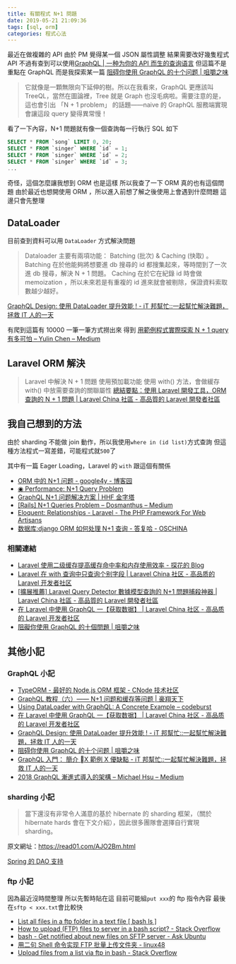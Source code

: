 ```yaml
---
title: 有關程式 N+1 問題
date: 2019-05-21 21:09:36
tags: [sql, orm]
categories: 程式心法
---
```


最近在做複雜的 API
由於 PM 覺得某一個 JSON 屬性調整
結果需要改好幾隻程式 API
不過有查到可以使用[GraphQL | 一种为你的 API 而生的查询语言](https://graphql.cn/)
但這篇不是重點在 GraphQL
而是我探索某一篇 [阻碍你使用 GraphQL 的十个问题 | 咀嚼之味](https://jerryzou.com/posts/10-questions-about-graphql/)

> 它就像是一顆無限向下延伸的樹。所以在我看來，GraphQL 更應該叫 TreeQL，當然在圖論裡，Tree 就是 Graph 也沒毛病啦。需要注意的是，這也會引出 「N + 1 problem」 的話題——naive 的 GraphQL 服務端實現會讓這段 query 變得異常慢！

看了一下內容，N+1 問題就有像一個查詢每一行執行 SQL
如下

```sql
SELECT * FROM `song` LIMIT 0, 20;
SELECT * FROM `singer` WHERE `id` = 1;
SELECT * FROM `singer` WHERE `id` = 2;
SELECT * FROM `singer` WHERE `id` = 3;
...
```

奇怪，這個怎麼讓我想到 ORM 也是這樣
所以我查了一下 ORM 真的也有這個問題
由於最近也想開使用 ORM ，所以進入前想了解之後使用上會遇到什麼問題
這邊只會先整理

<!--more-->

## DataLoader

目前查到資料可以用 `DataLoader` 方式解決問題

> Dataloader 主要有兩項功能： Batching (批次) & Caching (快取) 。
> Batching 在於他能夠將想要進 db 搜尋的 id 都搜集起來，等時間到了一次進 db 搜尋，解決 N + 1 問題。
> Caching 在於它在紀錄 id 時會做 memoization ，所以未來若是有重複的 id 進來就會被剔除，保證資料索取數越少越好。

[GraphQL Design: 使用 DataLoader 提升效能 ! - iT 邦幫忙::一起幫忙解決難題，拯救 IT 人的一天](https://ithelp.ithome.com.tw/articles/10207606)

有爬到這篇有 10000 一筆一筆方式撈出來
得到
[用範例程式實際探索 N + 1 query 有多可怕 – Yulin Chen – Medium](https://medium.com/@festime/%E7%94%A8%E7%AF%84%E4%BE%8B%E7%A8%8B%E5%BC%8F%E5%AF%A6%E9%9A%9B%E6%8E%A2%E7%B4%A2-n-1-query-%E6%9C%89%E5%A4%9A%E5%8F%AF%E6%80%95-b89e7735ea81)

## Laravel ORM 解決

> Laravel 中解決 N + 1 問題
> 使用預加載功能
> 使用 with() 方法，會做緩存
> with() 中放需要查詢的關聯屬性
> [總結要點：使用 Laravel 開發工具，ORM 查詢的 N + 1 問題 | Laravel China 社區 - 高品質的 Laravel 開發者社區](https://learnku.com/laravel/t/7778/summary-using-the-laravel-development-tool-the-n-1-problem-of-the-orm-query)

## 我自己想到的方法

由於 sharding 不能做 join 動作，所以我使用`where in (id list)`方式查詢
但這種方法程式一寫差錯，可能程式就`500`了

其中有一篇 Eager Loading，Laravel 的 `with` 跟這個有關係

- [ORM 中的 N+1 问题 - google4y - 博客园](https://www.cnblogs.com/google4y/p/3455534.html)
- [◉ Performance: N+1 Query Problem](https://secure.phabricator.com/book/phabcontrib/article/n_plus_one/)
- [GraphQL N+1 问题解决方案 | HHF 金字塔](http://www.haohongfan.com/2018/11/graphql-n-1-%E9%97%AE%E9%A2%98%E8%A7%A3%E5%86%B3%E6%96%B9%E6%A1%88/)
- [[Rails] N+1 Queries Problem – Dosmanthus – Medium](https://medium.com/@dd0425/rails-n-1-queries-problem-73dfe5f99182)
- [Eloquent: Relationships - Laravel - The PHP Framework For Web Artisans](https://laravel.com/docs/5.8/eloquent-relationships#eager-loading)
- [数据库:django ORM 如何处理 N+1 查询 - 答复哈 - OSCHINA](https://my.oschina.net/oncereply/blog/268922)

### 相關連結

- [Laravel 使用二级缓存提高缓存命中率和内存使用效率 - 探花的 Blog](http://vanry.me/laravel/secod-level-cache.html)
- [Laravel 在 with 查询中只查询个别字段 | Laravel China 社区 - 高品质的 Laravel 开发者社区](https://learnku.com/laravel/t/1220/laravel-queries-only-individual-fields-in-with-queries)
- [[擴展推薦] Laravel Query Detector 數據模型查詢的 N+1 問題捕殺神器 | Laravel China 社區 - 高品質的 Laravel 開發者社區](https://learnku.com/laravel/t/14691/extended-recommendation-n1-question-capture-artifact-for-laravel-query-detector-data-model-query)
- [在 Laravel 中使用 GraphQL 一【获取数据】 | Laravel China 社区 - 高品质的 Laravel 开发者社区](https://learnku.com/articles/8115/using-graphql-one-in-laravel-get-data)
- [阻礙你使用 GraphQL 的十個問題 | 咀嚼之味](https://jerryzou.com/posts/10-questions-about-graphql/)

## 其他小記

### GraphQL 小記

- [TypeORM - 最好的 Node.js ORM 框架 - CNode 技术社区](https://cnodejs.org/topic/5ac073b852d7d3a8698a49f4)
- [GraphQL 教程（六）—— N+1 问题和缓存等问题 | 豪翔天下](https://haofly.net/graphql-tutorial-6/)
- [Using DataLoader with GraphQL: A Concrete Example – codeburst](https://codeburst.io/using-dataloader-with-graphql-a-concrete-example-9b21352f1676)
- [在 Laravel 中使用 GraphQL 一【获取数据】 | Laravel China 社区 - 高品质的 Laravel 开发者社区](https://learnku.com/articles/8115/using-graphql-one-in-laravel-get-data)
- [GraphQL Design: 使用 DataLoader 提升效能 ! - iT 邦幫忙::一起幫忙解決難題，拯救 IT 人的一天](https://ithelp.ithome.com.tw/articles/10207606)
- [阻碍你使用 GraphQL 的十个问题 | 咀嚼之味](https://jerryzou.com/posts/10-questions-about-graphql/)
- [GraphQL 入門： 簡介 X 範例 X 優缺點 - iT 邦幫忙::一起幫忙解決難題，拯救 IT 人的一天](https://ithelp.ithome.com.tw/articles/10200678)
- [2018 GraphQL 漸進式導入的架構 – Michael Hsu – Medium](https://medium.com/@evenchange4/2018-graphql-%E6%BC%B8%E9%80%B2%E5%BC%8F%E5%B0%8E%E5%85%A5%E7%9A%84%E6%9E%B6%E6%A7%8B-aeb2603f2223)

### sharding 小記

> 當下還沒有非常令人滿意的基於 hibernate 的 sharding 框架，（關於 hibernate hards 會在下文介紹），因此很多團隊會選擇自行實現 sharding。

原文網址：https://read01.com/AJO2Bm.html

[Spring 的 DAO 支持](https://openhome.cc/Gossip/SpringGossip/SpringDAO.html)

### ftp 小記

因為最近沒時間整理
所以先暫時貼在這
目前可能組`put xxx`的 ftp 指令內容
最後在`sftp < xxx.txt`會比較快

- [List all files in a ftp folder in a text file [ bash ls ]](https://gist.github.com/timendum/1109055)
- [How to upload (FTP) files to server in a bash script? - Stack Overflow](https://stackoverflow.com/questions/1894347/how-to-upload-ftp-files-to-server-in-a-bash-script/1894479)
- [bash - Get notified about new files on SFTP server - Ask Ubuntu](https://askubuntu.com/questions/576927/get-notified-about-new-files-on-sftp-server)
- [用二句 Shell 命令实现 FTP 批量上传文件夹 - linux48](http://linux48.com/2014-11-11-shell-ftp-uplod.html)
- [Upload files from a list via ftp in bash - Stack Overflow](https://stackoverflow.com/questions/44019171/upload-files-from-a-list-via-ftp-in-bash)
